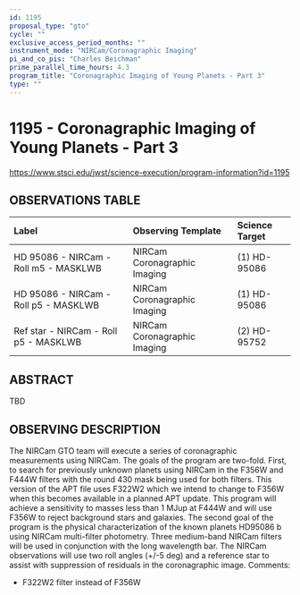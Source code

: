 ```yaml
---
id: 1195
proposal_type: "gto"
cycle: ""
exclusive_access_period_months: ""
instrument_mode: "NIRCam/Coronagraphic Imaging"
pi_and_co_pis: "Charles Beichman"
prime_parallel_time_hours: 4.3
program_title: "Coronagraphic Imaging of Young Planets - Part 3"
type: ""
---
```

# 1195 - Coronagraphic Imaging of Young Planets - Part 3
https://www.stsci.edu/jwst/science-execution/program-information?id=1195
## OBSERVATIONS TABLE
| Label                                   | Observing Template                | Science Target |
| :-------------------------------------- | :-------------------------------- | :------------- |
| HD 95086 - NIRCam - Roll m5 - MASKLWB | NIRCam Coronagraphic Imaging      | (1) HD-95086   |
| HD 95086 - NIRCam - Roll p5 - MASKLWB | NIRCam Coronagraphic Imaging      | (1) HD-95086   |
| Ref star - NIRCam - Roll p5 - MASKLWB | NIRCam Coronagraphic Imaging      | (2) HD-95752   |

## ABSTRACT

TBD

## OBSERVING DESCRIPTION

The NIRCam GTO team will execute a series of coronagraphic measurements using NIRCam. The goals of the program are two-fold. First, to search for previously unknown planets using NIRCam in the F356W and F444W filters with the round 430 mask being used for both filters. This version of the APT file uses F322W2 which we intend to change to F356W when this becomes available in a planned APT update. This program will achieve a sensitivity to masses less than 1 MJup at F444W and will use F356W to reject background stars and galaxies.
The second goal of the program is the physical characterization of the known planets HD95086 b using NIRCam multi-filter photometry. Three medium-band NIRCam filters will be used in conjunction with the long wavelength bar. The NIRCam observations will use two roll angles (+/-5 deg) and a reference star to assist with suppression of residuals in the coronagraphic image.
Comments:
- F322W2 filter instead of F356W